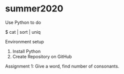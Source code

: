 # summer2020

Use Python to do

$ cat <file> | sort | uniq

Environment setup
1. Install Python
2. Create Repository on GitHub

Assignment 1:
  Give a word, find number of consonants.
